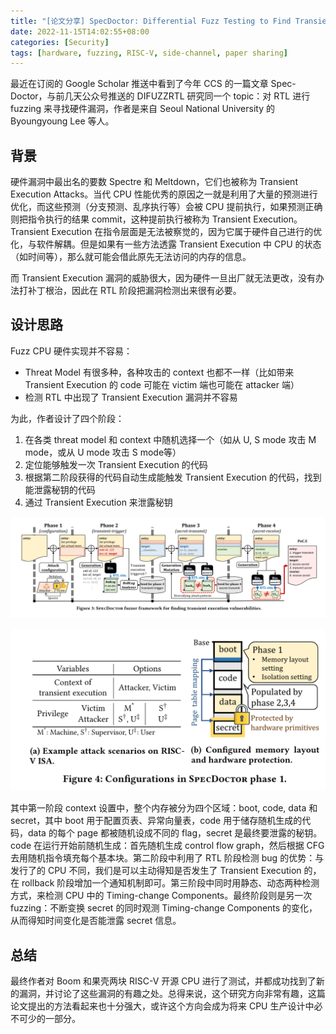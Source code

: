 ```yaml
---
title: "[论文分享] SpecDoctor: Differential Fuzz Testing to Find Transient Execution Vulnerabilities"
date: 2022-11-15T14:02:55+08:00
categories: [Security]
tags: [hardware, fuzzing, RISC-V, side-channel, paper sharing]
---
```


最近在订阅的 Google Scholar 推送中看到了今年 CCS 的一篇文章 Spec-Doctor，与前几天公众号推送的 DIFUZZRTL 研究同一个 topic：对 RTL 进行 fuzzing 来寻找硬件漏洞，作者是来自 Seoul National University 的 Byoungyoung Lee 等人。

## 背景

硬件漏洞中最出名的要数 Spectre 和 Meltdown，它们也被称为 Transient Execution Attacks。当代 CPU 性能优秀的原因之一就是利用了大量的预测进行优化，而这些预测（分支预测、乱序执行等）会被 CPU 提前执行，如果预测正确则把指令执行的结果 commit，这种提前执行被称为 Transient Execution。Transient Execution 在指令层面是无法被察觉的，因为它属于硬件自己进行的优化，与软件解耦。但是如果有一些方法透露 Transient Execution 中 CPU 的状态（如时间等），那么就可能会借此原先无法访问的内存的信息。

而 Transient Execution 漏洞的威胁很大，因为硬件一旦出厂就无法更改，没有办法打补丁根治，因此在 RTL 阶段把漏洞检测出来很有必要。

## 设计思路

Fuzz CPU 硬件实现并不容易：
- Threat Model 有很多种，各种攻击的 context 也都不一样（比如带来 Transient Execution 的 code 可能在 victim 端也可能在 attacker 端）
- 检测 RTL 中出现了 Transient Execution 漏洞并不容易

为此，作者设计了四个阶段：
1. 在各类 threat model 和 context 中随机选择一个（如从 U, S mode 攻击 M mode，或从 U mode 攻击 S mode等）
2. 定位能够触发一次 Transient Execution 的代码
3. 根据第二阶段获得的代码自动生成能触发 Transient Execution 的代码，找到能泄露秘钥的代码
4. 通过 Transient Execution 来泄露秘钥

![](4-phase.png)

![](config.png)

其中第一阶段 context 设置中，整个内存被分为四个区域：boot, code, data 和 secret，其中 boot 用于配置页表、异常向量表，code 用于储存随机生成的代码，data 的每个 page 都被随机设成不同的 flag，secret 是最终要泄露的秘钥。code 在运行开始前随机生成：首先随机生成 control flow graph，然后根据 CFG 去用随机指令填充每个基本块。第二阶段中利用了 RTL 阶段检测 bug 的优势：与发行了的 CPU 不同，我们是可以主动得知是否发生了 Transient Execution 的，在 rollback 阶段增加一个通知机制即可。第三阶段中同时用静态、动态两种检测方式，来检测 CPU 中的 Timing-change Components。最终阶段则是另一次 fuzzing：不断变换 secret 的同时观测 Timing-change Components 的变化，从而得知时间变化是否能泄露 secret 信息。

## 总结

最终作者对 Boom 和果壳两块 RISC-V 开源 CPU 进行了测试，并都成功找到了新的漏洞，并讨论了这些漏洞的有趣之处。总得来说，这个研究方向非常有趣，这篇论文提出的方法看起来也十分强大，或许这个方向会成为将来 CPU 生产设计中必不可少的一部分。